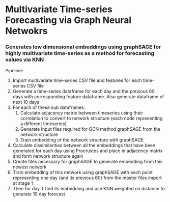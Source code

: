 # Multivariate Time-series Forecasting via Graph Neural Netwokrs
### Generates low dimensional embeddings using graphSAGE for highly multivariate time-series as a method for forecasting values via KNN

Pipeline:
1. Import multivariate time-series CSV file and features for each time-series CSV file
2. Generate a time-series dataframe for each day and the previous 60 days with corresponding feature dataframe. Also generate dataframe of next 10 days
3. For each of these sub dataframes: 
    1. Calculate adjacency matrix between timeseries using their correlation to convert to network structure (each node representing a different timeseries)
    2. Generate Input files required for GCN method graphSAGE from the network structure 
    3. Train embedding of the network structure with graphSAGE
4. Calculate dissimilarities between all the embeddings that have been generated for each day using Procrustes and place in adjacency matrix and form network structure again
5. Create files necessary for graphSAGE to generate embedding from this newest network
6. Train embedding of this network using graphSAGE with each point representing one day (and its previous 60) from the master files import at stage 1
7. Then for day T find its embedding and use KNN weighted on distance to generate 10 day forecast

